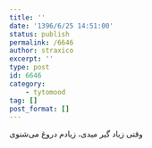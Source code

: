 ```yaml
---
title: ''
date: '1396/6/25 14:51:00'
status: publish
permalink: /6646
author: straxico
excerpt: ''
type: post
id: 6646
category:
    - tytomood
tag: []
post_format: []
---
```

وقتی زیاد گیر میدی، زیادم دروغ می‌شنوی
